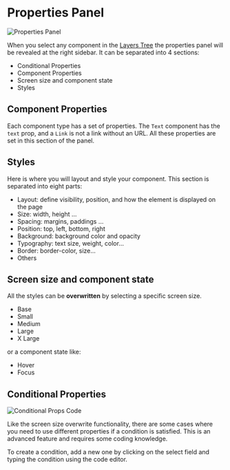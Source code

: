 # Properties Panel

![Properties Panel](assets/properties-panel.png)

When you select any component in the [Layers Tree](./editor/layers) the properties panel will be revealed at the right sidebar. It can be separated into 4 sections:

- Conditional Properties
- Component Properties
- Screen size and component state
- Styles

## Component Properties

Each component type has a set of properties. The `Text` component has the `text` prop, and a `Link` is not a link without an URL. All these properties are set in this section of the panel.

## Styles

Here is where you will layout and style your component. This section is separated into eight parts:

- Layout: define visibility, position, and how the element is displayed on the page
- Size: width, height ...
- Spacing: margins, paddings ...
- Position: top, left, bottom, right
- Background: background color and opacity
- Typography: text size, weight, color...
- Border: border-color, size...
- Others

## Screen size and component state

All the styles can be **overwritten** by selecting a specific screen size.

- Base
- Small
- Medium
- Large
- X Large

or a component state like:

- Hover
- Focus

## Conditional Properties

![Conditional Props Code](assets/conditional-props.png)

Like the screen size overwrite functionality, there are some cases where you need to use different properties if a condition is satisfied. This is an advanced feature and requires some coding knowledge.

To create a condition, add a new one by clicking on the select field and typing the condition using the code editor.